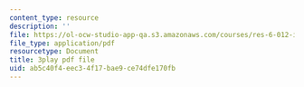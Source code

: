 ```yaml
---
content_type: resource
description: ''
file: https://ol-ocw-studio-app-qa.s3.amazonaws.com/courses/res-6-012-introduction-to-probability-spring-2018/ab5c40f4eec34f17bae9ce74dfe170fb_v5fOm80VAnc.pdf
file_type: application/pdf
resourcetype: Document
title: 3play pdf file
uid: ab5c40f4-eec3-4f17-bae9-ce74dfe170fb
---
```

